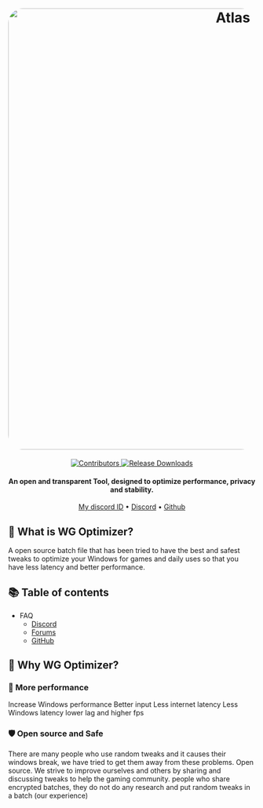 <h1 align="center">
  <a href="https://github.com/SofiaTheRabbit905"><img src="https://github.com/SofiaTheRabbit905/WG.Optimizer/assets/132106663/50b1a492-15ef-42a9-a55f-003e02df230f" alt="Atlas" width="900" style="border-radius: 30px"></a>
</h1>
  <p align="center">
    <a href="https://github.com/Atlas-OS/Atlas/graphs/contributors">
      <img alt="Contributors" src="https://img.shields.io/github/contributors/atlas-os/atlas?style=for-the-badge&color=1A91FF" />
    </a>
    <a href="https://github.com/SofiaTheRabbit905/WG.Optimizer/releases">
      <img alt="Release Downloads" src="https://img.shields.io/github/downloads/Atlas-OS/Atlas/total?style=for-the-badge&logo=github&color=1A91FF" />
    </a>
  </p>
<h4 align="center">An open and transparent Tool, designed to optimize performance, privacy and stability.</h4>

<p align="center">
  <a href="Sofia The Rabbit#9300">My discord ID</a>
  •
  <a href="https://discord.gg/Ve6jd9nFRy" target="_blank">Discord</a>
  •
  <a href="https://github.com/SofiaTheRabbit905" target="_blank">Github</a>
</p>

## 🤔 **What is WG Optimizer?**

A open source batch file that has been tried to have the best and safest tweaks to optimize your Windows for games and daily uses so that you have less latency and better performance.

## 📚 **Table of contents**

- FAQ
  - [Discord](https://docs.atlasos.net/faq/community/discord)
  - [Forums](https://docs.atlasos.net/faq/community/forums)
  - [GitHub](https://docs.atlasos.net/faq/community/github)

## 👀 **Why WG Optimizer?**

### 🚀 More performance

Increase Windows performance
Better input
Less internet latency
Less Windows latency
lower lag and higher fps


### 🛡️ Open source and Safe

There are many people who use random tweaks and it causes their windows break, we have tried to get them away from these problems.
Open source. We strive to improve ourselves and others by sharing and discussing tweaks to help the gaming community.
people who share encrypted batches, they do not do any research and put random tweaks in a batch (our experience)
